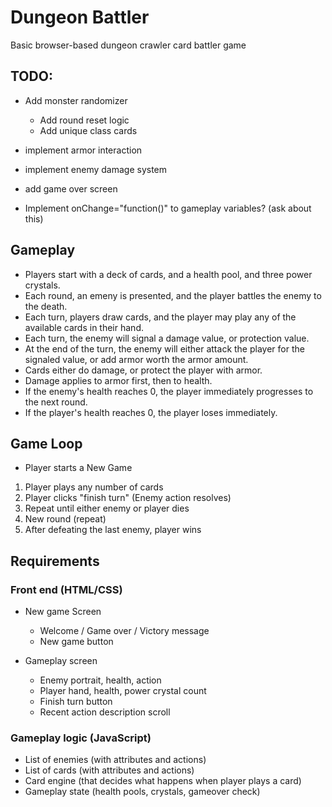 # Dungeon Battler
Basic browser-based dungeon crawler card battler game

## TODO:
- Add monster randomizer
   - Add round reset logic
   - Add unique class cards
- implement armor interaction
- implement enemy damage system
- add game over screen

- Implement onChange="function()" to gameplay variables? (ask about this)

## Gameplay
- Players start with a deck of cards, and a health pool, and three power crystals.
- Each round, an emeny is presented, and the player battles the enemy to the death.
- Each turn, players draw cards, and the player may play any of the available cards in their hand.
- Each turn, the enemy will signal a damage value, or protection value.
- At the end of the turn, the enemy will either attack the player for the signaled value, or add armor worth the armor amount.
- Cards either do damage, or protect the player with armor.
- Damage applies to armor first, then to health.
- If the enemy's health reaches 0, the player immediately progresses to the next round.
- If the player's health reaches 0, the player loses immediately.

## Game Loop

- Player starts a New Game
   
1. Player plays any number of cards
2. Player clicks "finish turn" (Enemy action resolves)
3. Repeat until either enemy or player dies
4. New round (repeat)
5. After defeating the last enemy, player wins

## Requirements

### Front end (HTML/CSS)

- New game Screen
   - Welcome / Game over / Victory message
   - New game button

- Gameplay screen
   - Enemy portrait, health, action
   - Player hand, health, power crystal count
   - Finish turn button
   - Recent action description scroll

### Gameplay logic (JavaScript)

- List of enemies (with attributes and actions)
- List of cards (with attributes and actions)
- Card engine (that decides what happens when player plays a card)
- Gameplay state (health pools, crystals, gameover check)
